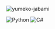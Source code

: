 ![yumeko-jabami](https://user-images.githubusercontent.com/114468575/204333140-77d22b90-36da-48b0-8b3d-9f568df783fd.gif)


![Python](https://img.shields.io/badge/python-3670A0?style=for-the-badge&logo=python&logoColor=ffdd54)
![C#](https://img.shields.io/badge/c%23-%23239120.svg?style=for-the-badge&logo=c-sharp&logoColor=white)

